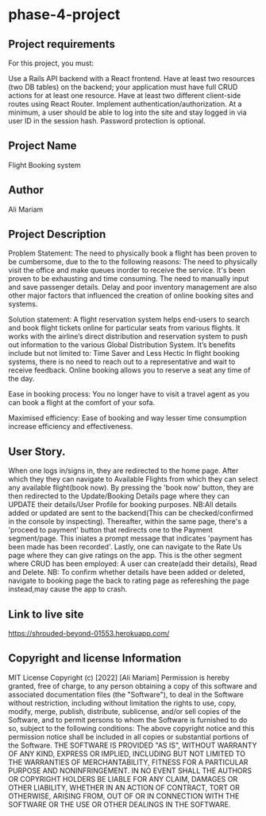 # phase-4-project

## Project requirements
For this project, you must:

Use a Rails API backend with a React frontend.
Have at least two resources (two DB tables) on the backend; your application must have full CRUD actions for at least one resource.
Have at least two different client-side routes using React Router.
Implement authentication/authorization. At a minimum, a user should be able to log into the site and stay logged in via user ID in the session hash. Password protection is optional.


## Project Name
Flight Booking system

## Author
Ali Mariam

## Project Description
Problem Statement:
The need to physically book a flight has been proven to be cumbersome, due to the to the following reasons:
The need to physically visit the office and make queues inorder to receive the service. It's been proven to be exhausting and time consuming.
The need to manually input and save passenger details.
Delay and poor inventory management are also other major factors that influenced the creation of online booking sites and systems.


Solution statement:
A flight reservation system helps end-users to search and book flight tickets online for particular seats from various flights. It works with the airline’s direct distribution and reservation system to push out information to the various Global Distribution System. It’s benefits include but not limited to:
Time Saver and Less Hectic
In flight booking systems, there is no need to reach out to a representative and wait to receive feedback. Online booking allows you to reserve a seat any time of the day.

Ease in booking process:
You no longer have to visit a travel agent as you can book a flight at the comfort of your sofa.

Maximised efficiency:
Ease of booking and way lesser time consumption increase efficiency and effectiveness.

## User Story.
When one logs in/signs in, they are redirected to the home page.
After which they they can navigate to Available Flights from which they can select any available flight(book now).
By pressing the 'book now' button, they are then redirected to the Update/Booking Details page where they can UPDATE their details/User Profile for booking purposes. NB:All details added or updated are sent to the backend(This can be checked/confirmed in the console by inspecting).
Thereafter, within the same page, there's a 'proceed to payment' button that redirects one to the Payment segment/page. This iniates a prompt message that indicates 'payment has been made has been recorded'.
Lastly, one can navigate to the Rate Us page where they can give ratings on the app. This is the other segment where CRUD has been employed: A user can create(add their details), Read and Delete. NB: To confirm whether details have been added or deleted, navigate to booking page the back to rating page as refereshing the page instead,may cause the app to crash.   
## Link to live site
https://shrouded-beyond-01553.herokuapp.com/

## Copyright and license Information
MIT License Copyright (c) [2022] [Ali Mariam] Permission is hereby granted, free of charge, to any person obtaining a copy of this software and associated documentation files (the "Software"), to deal in the Software without restriction, including without limitation the rights to use, copy, modify, merge, publish, distribute, sublicense, and/or sell copies of the Software, and to permit persons to whom the Software is furnished to do so, subject to the following conditions: The above copyright notice and this permission notice shall be included in all copies or substantial portions of the Software. THE SOFTWARE IS PROVIDED "AS IS", WITHOUT WARRANTY OF ANY KIND, EXPRESS OR IMPLIED, INCLUDING BUT NOT LIMITED TO THE WARRANTIES OF MERCHANTABILITY, FITNESS FOR A PARTICULAR PURPOSE AND NONINFRINGEMENT. IN NO EVENT SHALL THE AUTHORS OR COPYRIGHT HOLDERS BE LIABLE FOR ANY CLAIM, DAMAGES OR OTHER LIABILITY, WHETHER IN AN ACTION OF CONTRACT, TORT OR OTHERWISE, ARISING FROM, OUT OF OR IN CONNECTION WITH THE SOFTWARE OR THE USE OR OTHER DEALINGS IN THE SOFTWARE.
